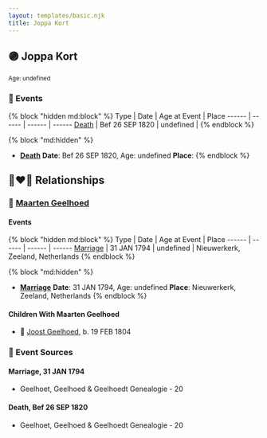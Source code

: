 ```yaml
---
layout: templates/basic.njk
title: Joppa Kort
---
```

## 🟣 Joppa Kort
<small>Age: undefined</small>

### 📆 Events

{% block "hidden md:block" %}
Type | Date | Age at Event | Place
------ | ------ | ------ | ------
[Death](#event-event-3) | Bef 26 SEP 1820 | undefined |
{% endblock %}

{% block "md:hidden" %}
- **[Death](#event-event-3)**
**Date**: Bef 26 SEP 1820, Age: undefined
**Place**:
{% endblock %}

## 👩‍❤️‍👨 Relationships

### 🔵 [Maarten Geelhoed](/people/3/33889936)

#### Events

{% block "hidden md:block" %}
Type | Date | Age at Event | Place
------ | ------ | ------ | ------
[Marriage](#event-family-0-event-0) | 31 JAN 1794 | undefined | Nieuwerkerk, Zeeland, Netherlands
{% endblock %}

{% block "md:hidden" %}
- **[Marriage](#event-family-0-event-0)**
**Date**: 31 JAN 1794, Age: undefined
**Place**: Nieuwerkerk, Zeeland, Netherlands
{% endblock %}

#### Children With Maarten Geelhoed
* 🔵 [Joost Geelhoed](/people/7/72031888), b. 19 FEB 1804
### 📰 Event Sources

#### <a id="event-family-0-event-0"></a> Marriage, 31 JAN 1794
* Geelhoet, Geelhoed & Geelhoedt Genealogie  - 20
#### <a id="event-event-3"></a> Death, Bef 26 SEP 1820
* Geelhoet, Geelhoed & Geelhoedt Genealogie  - 20
